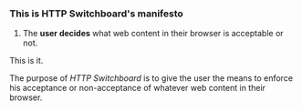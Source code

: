 ### This is HTTP Switchboard's manifesto

1. The **user decides** what web content in their browser is acceptable or not.

This is it.

The purpose of _HTTP Switchboard_ is to give the user the means to enforce
his acceptance or non-acceptance of whatever web content in their browser.
